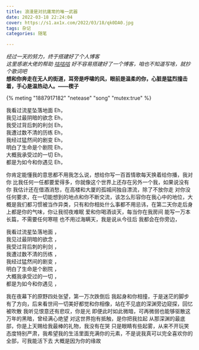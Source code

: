 ```yaml
---
title: 浪漫是对抗庸常的唯一武器
date: 2022-03-18 22:24:04
cover: https://s1.ax1x.com/2022/03/18/qk0DA0.jpg
tags: 杂记
categories: 随笔

---
```

*经过一天的努力，终于搭建好了个人博客  
这里感谢大佬的帮助  [咕咕咕](https://cooooing.github.io/%E5%AD%A6%E4%B9%A0%E8%AE%B0%E5%BD%95/%E4%BD%BF%E7%94%A8hexo%E6%A1%86%E6%9E%B6%E5%9C%A8github-io%E4%B8%8A%E6%90%AD%E5%BB%BA%E5%8D%9A%E5%AE%A2%E7%BD%91%E7%AB%99/)*
*好不容易搭建好了一个博客，咱也不知道写啥，就抄个歌词吧*  
**想和你奔走在无人的街道，耳旁是呼啸的风，眼前是温柔的你，心脏是猛烈撞击着，手心是温热动人。——楔子**

{% meting "1887917182" "netease" "song" "mutex:true" %}

我看过流星坠落地面 Eh，  
我见过最阴暗的欲念 Eh，  
我受过背后刺的利剑 Eh，  
我遭过数不清的历练 Eh，  
我经过猛然间的剧变 Eh，  
明白了生命是个剧院 Eh，  
大概我承受过的一切 Eh，  
都是为如今和你遇见 Eh，  

你肯定能懂我的意思都不用我怎么说，想给你写一百首情歌每天换着给你播，我对你 比我任何一任都要爱得多，你就像这个世界上还存在另外一个我，如果说没有你 我估计还在借酒消愁，在高楼和大厦的孤城间独自漂流，除了不放你走 对你没任何要求，在一切能想到的地点和你不断交流，该怎么形容你在我心中的地位，大概是我们都习惯被当作异类，只有和你相处什么事都不用忌讳，在第二天你走后身上都是你的气味，你让我彻夜难眠 爱和你喝酒谈天，每当你在我房间 能写一万本长篇，不需要任何寒暄 也不用过海瞒天，我是说从今往后 我都会在你旁边， 


我看过流星坠落地面 ，  
我见过最阴暗的欲念 ，  
我受过背后刺的利剑 ，  
我遭过数不清的历练 ，  
我经过猛然间的剧变 ，  
明白了生命是个剧院 ，  
大概我承受过的一切 ，  
都是为如今和你遇见 ，  

我在夜幕下的原野四处张望，第一万次跌倒后 我起身和你相撞，于是迷茫的脚步有了方向，后来看世间一切美好都觉和你相像，站在不见底的深渊旁边窥探，回忆被吹散 我听见恨意还有悲叹，你是光 即便此时如此微暗，可再微弱也能够驱散这万年的黑暗，曾经满心绝望 对这世界抱有抵触，是你把我拉起 从那深渊的最底部，你是上天赐给我最棒的礼物，我没有在哭 只是眼睛有些起雾，从来不开玩笑 态度特别严肃，我希望我的生活里面充满你的元素，不是说我真可以完全喜欢你的全部，可我能活下去 大概是因为你的缘故
